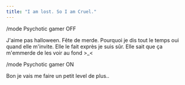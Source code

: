 ```yaml
---
title: "I am lost. So I am Cruel."
---
```


/mode Psychotic gamer OFF

J'aime pas halloween. Fête de merde. Pourquoi je dis tout le temps oui quand
elle m'invite. Elle le fait exprès je suis sûr. Elle sait que ça m'emmerde de
les voir au fond >_<

/mode Psychotic gamer ON

Bon je vais me faire un petit level de plus..

